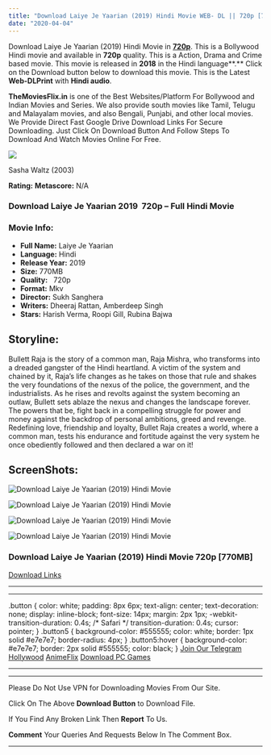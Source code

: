 ```yaml
---
title: "Download Laiye Je Yaarian (2019) Hindi Movie WEB- DL || 720p [770MB]] ||"
date: "2020-04-04"
---
```


Download Laiye Je Yaarian (2019) Hindi Movie in [**720p**](https://1moviesflix.com/720p-movies/). This is a Bollywood Hindi movie and available in **720p** quality. This is a Action, Drama and Crime based movie. This movie is released in **2018** in the Hindi language**.** Click on the Download button below to download this movie. This is the Latest **Web-DLPrint** with **Hindi audio**.

**TheMoviesFlix.in** is one of the Best Websites/Platform For Bollywood and Indian Movies and Series. We also provide south movies like Tamil, Telugu and Malayalam movies, and also Bengali, Punjabi, and other local movies. We Provide Direct Fast Google Drive Download Links For Secure Downloading. Just Click On Download Button And Follow Steps To Download And Watch Movies Online For Free.

[![](https://1moviesflix.com/wp-content/plugins/imdb-for-wordpress/assets/img/placeholder.png)](https://www.imdb.com/title/tt1035652/ "Sasha Waltz")

Sasha Waltz (2003)

**Rating:** **Metascore:** N/A

### Download Laiye Je Yaarian 2019  720p – Full Hindi Movie

### Movie Info:

- **Full Name:** Laiye Je Yaarian
- **Language:** Hindi
- **Release Year:** 2019
- **Size:** 770MB
- **Quality:**   720p
- **Format:** Mkv
- **Director:** Sukh Sanghera
- **Writers:** Dheeraj Rattan, Amberdeep Singh
- **Stars:** Harish Verma, Roopi Gill, Rubina Bajwa

## Storyline:

Bullett Raja is the story of a common man, Raja Mishra, who transforms into a dreaded gangster of the Hindi heartland. A victim of the system and chained by it, Raja’s life changes as he takes on those that rule and shakes the very foundations of the nexus of the police, the government, and the industrialists. As he rises and revolts against the system becoming an outlaw, Bullett sets ablaze the nexus and changes the landscape forever. The powers that be, fight back in a compelling struggle for power and money against the backdrop of personal ambitions, greed and revenge. Redefining love, friendship and loyalty, Bullet Raja creates a world, where a common man, tests his endurance and fortitude against the very system he once obediently followed and then declared a war on it!

## ScreenShots:

![Download Laiye Je Yaarian (2019) Hindi Movie](https://extraimage.net/images/2020/01/25/20836ac4c8d599a15f591edae3a6b7e0.th.png)

![Download Laiye Je Yaarian (2019) Hindi Movie](https://extraimage.net/images/2020/01/25/7b2eb342b7234fc29fb5ab016032723e.th.png)

![Download Laiye Je Yaarian (2019) Hindi Movie](https://extraimage.net/images/2020/01/25/9b0c55ba2491f93720f9af0f470e8618.th.png)

![Download Laiye Je Yaarian (2019) Hindi Movie](https://extraimage.net/images/2020/01/25/b8c13e2c253fb77c6cdd5f77678a44ca.th.png)

### Download Laiye Je Yaarian (2019) Hindi Movie 720p \[770MB\]

[Download Links](https://1moviesflix.com?a270777880=REFLMzZCaFRXdWd4b3ZoNmdlQTJiV01LSzhVMVFhckhHakFkNFlPai9pTTNjNFZZSVhFWmRjWUxvUUh0bS8yYlVYNXFPTWxYZWxlS0tiZHNnK2tEU1RES3JSTDVMZUhMclV0UDViM1BMWWc9)

* * *

* * *

.button { color: white; padding: 8px 6px; text-align: center; text-decoration: none; display: inline-block; font-size: 14px; margin: 2px 1px; -webkit-transition-duration: 0.4s; /\* Safari \*/ transition-duration: 0.4s; cursor: pointer; } .button5 { background-color: #555555; color: white; border: 1px solid #e7e7e7; border-radius: 4px; } .button5:hover { background-color: #e7e7e7; border: 2px solid #555555; color: black; } [Join Our Telegram](http://gdrivepro.xyz/join.php) [Hollywood](https://moviesverse.com/) [AnimeFlix](https://animeflix.in/) [Download PC Games](https://gamesflix.net/)  

* * *

* * *

  

Please Do Not Use VPN for Downloading Movies From Our Site.

Click On The Above **Download Button** to Download File.

If You Find Any Broken Link Then **Report** To Us.

**Comment** Your Queries And Requests Below In The Comment Box.

* * *
